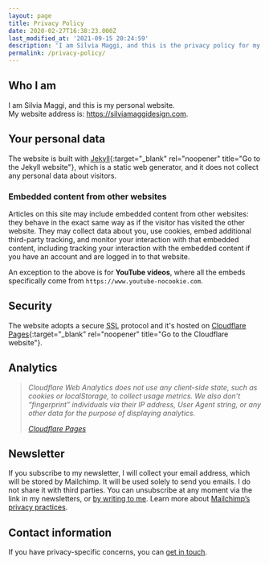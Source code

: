 ```yaml
---
layout: page
title: Privacy Policy
date: 2020-02-27T16:38:23.000Z
last_modified_at: '2021-09-15 20:24:59'
description: 'I am Silvia Maggi, and this is the privacy policy for my website. By default, the website does not collect any personal data about visitors.'
permalink: /privacy-policy/
---
```

<h2 class="display-6">Who I am</h2>

<p>I am Silvia Maggi, and this is my personal website. 
<br>
My website address is: <a href="https://silviamaggidesign.com/">https://silviamaggidesign.com</a>.
</p>

<h2 class="display-6">Your personal data</h2>

The website is built with [Jekyll](https://jekyllrb.com/){:target="_blank" rel="noopener" title="Go to the Jekyll website"}, which is a static web generator, and it does not collect any personal data about visitors.

### Embedded content from other websites

Articles on this site may include embedded content from other websites: they behave in the exact same way as if the visitor has visited the other website. They may collect data about you, use cookies, embed additional third-party tracking, and monitor your interaction with that embedded content, including tracking your interaction with the embedded content if you have an account and are logged in to that website.

An exception to the above is for **YouTube videos**, where all the embeds specifically come from `https://www.youtube-nocookie.com`.

<h2 class="display-6">Security</h2>

The website adopts a secure <abbr title="Secure Sockets Layer">SSL</abbr> protocol and it's hosted on [Cloudflare Pages](https://pages.cloudflare.com/){:target="_blank" rel="noopener" title="Go to the Cloudflare website"}.

<h2 class="display-6">Analytics</h2>

> *Cloudflare Web Analytics does not use any client-side state, such as cookies or localStorage, to collect usage metrics. We also don’t “fingerprint” individuals via their IP address, User Agent string, or any other data for the purpose of displaying analytics.*
>
> <cite><a href="https://www.cloudflare.com/web-analytics/" target="_blank" rel="noopener" title="Read about it on the Cloudflare website">Cloudflare Pages</a></cite>

<h2 class="display-6" id="newsletter-privacy">Newsletter</h2>

If you subscribe to my newsletter, I will collect your email address, which will be stored by Mailchimp. It will be used solely to send you emails. I do not share it with third parties. You can unsubscribe at any moment via the link in my newsletters, or <a href="mailto:contacts@silviamaggidesign.com" title="Email me">by writing to me</a>. Learn more about <a href="https://mailchimp.com/legal/" target="_blank" rel="noopener" title="Go to the Mailchimp website">Mailchimp’s privacy practices</a>.

<h2 class="display-6">Contact information</h2>

If you have privacy-specific concerns, you can [get in touch](/get-in-touch-silviamaggi/).
